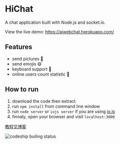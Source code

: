 HiChat
===
 
A chat application built with Node.js and socket.io.

View the live demo: https://aiwebchat.herokuapp.com/

Features
---
* send pictures :sunrise:
* send emojis :smile:
* keyboard support :musical_keyboard:
* online users count statistic :ghost:

How to run
---
1. download the code then extract
2. run `npm install` from command line window
3. run `node server` or `iojs server` if you are using [io.js](https://iojs.org/)
4. finnaly, open your browser and visit `localhost:3000`

[教程见博客](http://www.cnblogs.com/Wayou/p/hichat_built_with_nodejs_socket.html)

![codeship builing status](https://codeship.com/projects/73bd0d90-9897-0131-516c-56598d7b87e5/status?branch=master)


